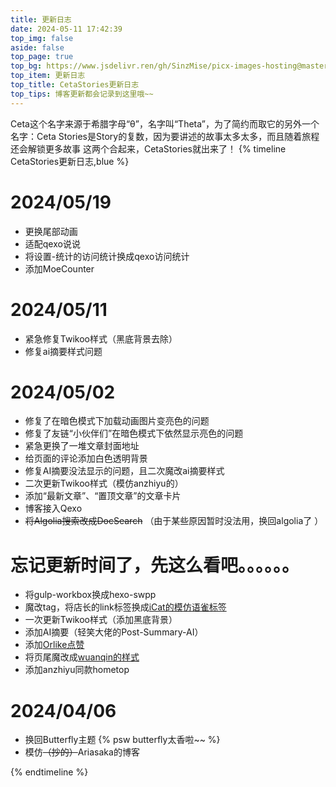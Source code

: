 ```yaml
---
title: 更新日志
date: 2024-05-11 17:42:39
top_img: false
aside: false
top_page: true
top_bg: https://www.jsdelivr.ren/gh/SinzMise/picx-images-hosting@master/20240511/t.mwm.3d4lwazymy.webp
top_item: 更新日志
top_title: CetaStories更新日志
top_tips: 博客更新都会记录到这里哦~~
---
```

Ceta这个名字来源于希腊字母“θ”，名字叫“Theta”，为了简约而取它的另外一个名字：Ceta
Stories是Story的复数，因为要讲述的故事太多太多，而且随着旅程还会解锁更多故事
这两个合起来，CetaStories就出来了！
{% timeline CetaStories更新日志,blue %}

<!-- timeline 2024/05（v1.6.0） -->

# 2024/05/19
- 更换尾部动画
- 适配qexo说说
- 将设置-统计的访问统计换成qexo访问统计
- 添加MoeCounter
# 2024/05/11
- 紧急修复Twikoo样式（黑底背景去除）
- 修复ai摘要样式问题
# 2024/05/02
- 修复了在暗色模式下加载动画图片变亮色的问题
- 修复了友链“小伙伴们”在暗色模式下依然显示亮色的问题
- 紧急更换了一堆文章封面地址
- 给页面的评论添加白色透明背景
- 修复AI摘要没法显示的问题，且二次魔改ai摘要样式
- 二次更新Twikoo样式（模仿anzhiyu的）
- 添加“最新文章”、“置顶文章”的文章卡片
- 博客接入Qexo
- ~~将Algolia搜索改成DocSearch~~ （由于某些原因暂时没法用，换回algolia了 ）

<!-- endtimeline -->

<!-- timeline 2024/04（v1.5.0） -->

# 忘记更新时间了，先这么看吧。。。。。。
- 将gulp-workbox换成hexo-swpp
- 魔改tag，将店长的link标签换成[iCat的模仿语雀标签](https://meuicat.com/blog/42/#%E8%AF%AD%E9%9B%80%E5%90%8C%E6%AC%BE%E9%93%BE%E6%8E%A5%E5%8D%A1%E7%89%87)
- 一次更新Twikoo样式（添加黑底背景）
- 添加AI摘要（轻笑大佬的Post-Summary-AI）
- 添加[Orlike点赞](https://www.qcqx.cn/article/5de26c08.html)
- 将页尾魔改成[wuanqin的样式](https://uuanqin.top/p/91b7dad/)
- 添加anzhiyu同款hometop
# 2024/04/06
- 换回Butterfly主题 {% psw butterfly太香啦~~ %}
- 模仿~~（抄的）~~Ariasaka的博客

<!-- endtimeline -->


{% endtimeline %}
